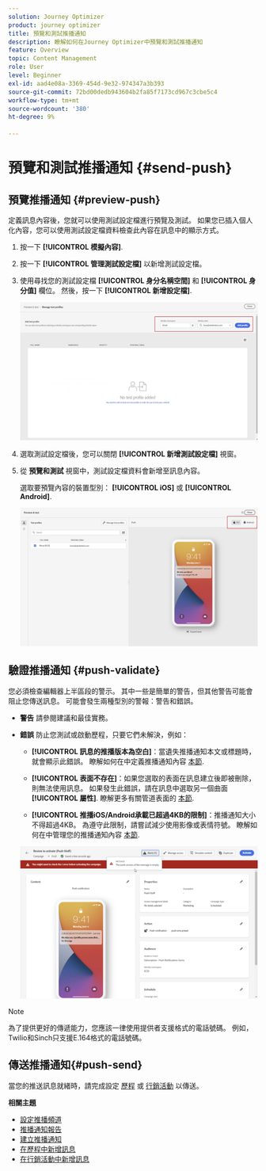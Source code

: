 ```yaml
---
solution: Journey Optimizer
product: journey optimizer
title: 預覽和測試推播通知
description: 瞭解如何在Journey Optimizer中預覽和測試推播通知
feature: Overview
topic: Content Management
role: User
level: Beginner
exl-id: aad4e08a-3369-454d-9e32-974347a3b393
source-git-commit: 72bd00dedb943604b2fa85f7173cd967c3cbe5c4
workflow-type: tm+mt
source-wordcount: '380'
ht-degree: 9%

---
```


# 預覽和測試推播通知 {#send-push}

## 預覽推播通知 {#preview-push}

定義訊息內容後，您就可以使用測試設定檔進行預覽及測試。 如果您已插入個人化內容，您可以使用測試設定檔資料檢查此內容在訊息中的顯示方式。

1. 按一下 **[!UICONTROL 模擬內容]**.

1. 按一下 **[!UICONTROL 管理測試設定檔]** 以新增測試設定檔。

1. 使用尋找您的測試設定檔 **[!UICONTROL 身分名稱空間]** 和 **[!UICONTROL 身分值]** 欄位。 然後，按一下 **[!UICONTROL 新增設定檔]**.

   ![](assets/push_preview_1.png)

1. 選取測試設定檔後，您可以關閉 **[!UICONTROL 新增測試設定檔]** 視窗。

1. 從 **預覽和測試** 視窗中，測試設定檔資料會新增至訊息內容。

   選取要預覽內容的裝置型別： **[!UICONTROL iOS]** 或 **[!UICONTROL Android]**.

   ![](assets/push_preview_3.png)

## 驗證推播通知 {#push-validate}


您必須檢查編輯器上半區段的警示。 其中一些是簡單的警告，但其他警告可能會阻止您傳送訊息。 可能會發生兩種型別的警報：警告和錯誤。

* **警告** 請參閱建議和最佳實務。

* **錯誤** 防止您測試或啟動歷程，只要它們未解決，例如：

   * **[!UICONTROL 訊息的推播版本為空白]**：當遺失推播通知本文或標題時，就會顯示此錯誤。 瞭解如何在中定義推播通知內容 [本節](create-push.md).

   * **[!UICONTROL 表面不存在]**：如果您選取的表面在訊息建立後即被刪除，則無法使用訊息。 如果發生此錯誤，請在訊息中選取另一個曲面 **[!UICONTROL 屬性]**. 瞭解更多有關管道表面的 [本節](../configuration/channel-surfaces.md).

   * **[!UICONTROL 推播iOS/Android承載已超過4KB的限制]**：推播通知大小不得超過4KB。 為遵守此限制，請嘗試減少使用影像或表情符號。 瞭解如何在中管理您的推播通知內容 [本節](../push/create-push.md).

  ![](assets/push_alert.png)


>[!NOTE]
>
> 為了提供更好的傳遞能力，您應該一律使用提供者支援格式的電話號碼。 例如，Twilio和Sinch只支援E.164格式的電話號碼。

## 傳送推播通知{#push-send}

當您的推送訊息就緒時，請完成設定 [歷程](../building-journeys/journey-gs.md) 或 [行銷活動](../campaigns/create-campaign.md) 以傳送。

**相關主題**

* [設定推播頻道](push-configuration.md)
* [推播通知報告](../reports/journey-global-report.md#push-global)
* [建立推播通知](create-push.md)
* [在歷程中新增訊息](../building-journeys/journeys-message.md)
* [在行銷活動中新增訊息](../campaigns/create-campaign.md)

